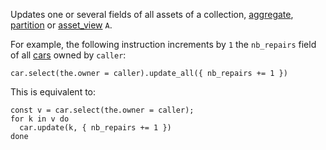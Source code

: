 Updates one or several fields of all assets of a collection, [aggregate](/docs/asset#aggregate), [partition](/docs/asset#partition) or [asset_view](/docs/reference/types#asset_view<A>) `A`.

For example, the following instruction increments by `1` the `nb_repairs` field of all [cars](/docs/reference/instructions/asset#aupdatek--u-) owned by `caller`:
```archetype
car.select(the.owner = caller).update_all({ nb_repairs += 1 })
```

This is equivalent to:
```archetype
const v = car.select(the.owner = caller);
for k in v do
  car.update(k, { nb_repairs += 1 })
done
```